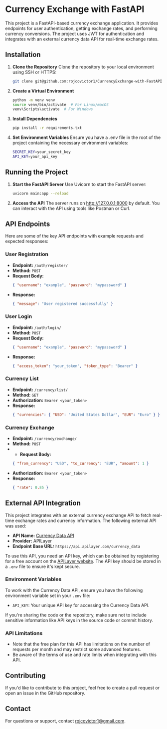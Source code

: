 # Currency Exchange with FastAPI

This project is a FastAPI-based currency exchange application. It provides endpoints for user authentication, getting exchange rates, and performing currency conversions. The project uses JWT for authentication and integrates with an external currency data API for real-time exchange rates.

## Installation

1. **Clone the Repository**
   Clone the repository to your local environment using SSH or HTTPS:
   ```bash
   git clone git@github.com:rojcovictor1/CurrencyExchange-with-FastAPI.git
2. **Create a Virtual Environment**
    ```bash
   python -m venv venv
    source venv/bin/activate  # For Linux/macOS
    venv\Scripts\activate  # For Windows
3. **Install Dependencies**
    ```bash
   pip install -r requirements.txt
4. **Set Environment Variables**
   Ensure you have a .env file in the root of the project containing the necessary environment variables:
    ```bash
   SECRET_KEY=your_secret_key
    API_KEY=your_api_key

## Running the Project

1. **Start the FastAPI Server**
    Use Uvicorn to start the FastAPI server:
    ```bash
   uvicorn main:app --reload
2. **Access the API**
    The server runs on http://127.0.0.1:8000 by default. You can interact with the API using tools like Postman or Curl.

## API Endpoints

Here are some of the key API endpoints with example requests and expected responses:

### User Registration
- **Endpoint:** `/auth/register/`
- **Method:** `POST`
- **Request Body:** 
  ```json
  { "username": "example", "password": "mypassword" }
- **Response:**
    ```json
    { "message": "User registered successfully" }
  
### User Login
- **Endpoint:** `/auth/login/`
- **Method:** `POST`
- **Request Body:** 
  ```json
  { "username": "example", "password": "mypassword" }
- **Response:**
    ```json
    { "access_token": "your_token", "token_type": "Bearer" }
  
### Currency List
- **Endpoint:** `/currency/list/`
- **Method:** `GET`
- **Authorization:** 
  `Bearer <your_token>`
- **Response:**
    ```json
    { "currencies": { "USD": "United States Dollar", "EUR": "Euro" } }

### Currency Exchange
- **Endpoint:** `/currency/exchange/`
- **Method:** `POST`
- - **Request Body:** 
  ```json
  { "from_currency": "USD", "to_currency": "EUR", "amount": 1 }
- **Authorization:** 
  `Bearer <your_token>`
- **Response:**
    ```json
    { "rate": 0.85 }

## External API Integration

This project integrates with an external currency exchange API to fetch real-time exchange rates and currency information. The following external API was used:

- **API Name:** [Currency Data API](https://apilayer.com/marketplace/currency_data-api)
- **Provider:** APILayer
- **Endpoint Base URL:** `https://api.apilayer.com/currency_data`

To use this API, you need an API key, which can be obtained by registering for a free account on the [APILayer website](https://apilayer.com/). The API key should be stored in a `.env` file to ensure it's kept secure.

### Environment Variables

To work with the Currency Data API, ensure you have the following environment variable set in your `.env` file:

- `API_KEY`: Your unique API key for accessing the Currency Data API.

If you're sharing the code or the repository, make sure not to include sensitive information like API keys in the source code or commit history.

### API Limitations

- Note that the free plan for this API has limitations on the number of requests per month and may restrict some advanced features.
- Be aware of the terms of use and rate limits when integrating with this API.
## Contributing
If you'd like to contribute to this project, feel free to create a pull request or open an issue in the GitHub repository.

## Contact
For questions or support, contact rojcovictor1@gmail.com.